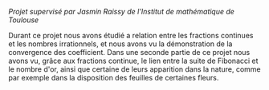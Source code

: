 _Projet supervisé par Jasmin Raissy de l’Institut de mathématique de Toulouse_

Durant ce projet nous avons étudié a relation entre les fractions continues et les nombres irrationnels,
et nous avons vu la démonstration de la convergence des coefficient. Dans une seconde partie de ce
projet nous avons vu, grâce aux fractions continue, le lien entre la suite de Fibonacci et le nombre d'or,
ainsi que certaine de leurs apparition dans la nature, comme par exemple dans la disposition
des feuilles de certaines fleurs.
